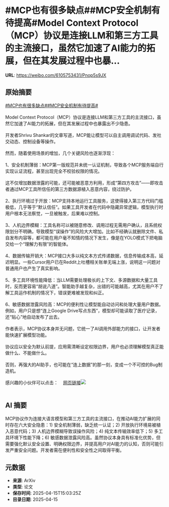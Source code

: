 # #MCP也有很多缺点##MCP安全机制有待提高#Model Context Protocol（MCP）协议是连接LLM和第三方工具的主流接口，虽然它加速了AI能力的拓展，但在其发展过程中也暴...

**URL**: https://weibo.com/6105753431/Pnop5s9JX

## 原始摘要

<a href="https://m.weibo.cn/search?containerid=231522type%3D1%26t%3D10%26q%3D%23MCP%E4%B9%9F%E6%9C%89%E5%BE%88%E5%A4%9A%E7%BC%BA%E7%82%B9%23&amp;extparam=%23MCP%E4%B9%9F%E6%9C%89%E5%BE%88%E5%A4%9A%E7%BC%BA%E7%82%B9%23" data-hide=""><span class="surl-text">#MCP也有很多缺点#</span></a><a href="https://m.weibo.cn/search?containerid=231522type%3D1%26t%3D10%26q%3D%23MCP%E5%AE%89%E5%85%A8%E6%9C%BA%E5%88%B6%E6%9C%89%E5%BE%85%E6%8F%90%E9%AB%98%23&amp;extparam=%23MCP%E5%AE%89%E5%85%A8%E6%9C%BA%E5%88%B6%E6%9C%89%E5%BE%85%E6%8F%90%E9%AB%98%23" data-hide=""><span class="surl-text">#MCP安全机制有待提高#</span></a><br><br>Model Context Protocol（MCP）协议是连接LLM和第三方工具的主流接口，虽然它加速了AI能力的拓展，但在其发展过程中也暴露出不少隐患。<br><br>开发者Shrivu Shankar的文章写道，MCP能让模型可以自主调用调试代码、发社交动态、控制设备等操作。<br><br>然而，随着使用场景的增加，几个关键风险也逐渐浮现：<br><br>1、安全机制薄弱：MCP第一版规范并未统一认证机制，导致各个MCP服务端自行实现认证流程，甚至出现完全不校验权限的情况。<br><br>这不仅增加数据泄露的可能，还可能被恶意方利用，形成“第四方攻击”——即攻击者通过MCP工具所信任的第三方数据源植入恶意内容，绕过防护。<br><br>2、执行环境过于开放：MCP支持本地运行工具服务，这使得接入第三方代码门槛极低，几乎等于“默认信任”。如果工具开发者在代码中隐藏异常逻辑，模型执行时用户根本无法察觉，一旦被触发，后果难以控制。<br><br>3、人机边界模糊：工具名称可以被随意修改、调用过程无需用户确认，且系统权限划分不明确，导致模型“误操作”的风险大大增加。比如不经确认就删除文件、私自发布内容等，都可能在用户毫不知情的情况下发生，像是在YOLO模式下把电脑交给一个“理解力有限”的智能体。<br><br>4、数据传输开销大：MCP接口大多以纯文本方式传递数据，信息传输成本高，延迟明显。一些Cursor用户已在Reddit上吐槽相关账单无端上涨，说明这一问题对普通用户也产生了真实影响。<br><br>5、多工具环境性能降低：当LLM需要处理极长的上下文、多源数据和大量工具时，反而更容易“胡说八道”。智能助手越复杂，出错的可能越高，尤其在用户不了解工具运作机制的情况下，错误更难被发现和纠正。<br><br>6、敏感数据泄露风险高：MCP的便利性让模型能自动访问和处理大量用户数据。例如，用户只是想“连上Google Drive写点东西”，模型却可能读取了医疗记录，还“贴心”地自动发布了出去。<br><br>作者表示，MCP协议本身并无问题，它统一了AI调用外部能力的接口，让开发者能快速扩展模型功能。<br><br>协议应以安全为默认前提，应用需清晰设定权限边界，用户也必须理解模型真正能做什么、不能做什么。<br><br>否则，再强大的AI助手，也可能在“连上数据”的那一刻，变成一个不可控的Bug制造机。<br><br>感兴趣的小伙伴可以点击：<a href="https://weibo.cn/sinaurl?u=https%3A%2F%2Fblog.sshh.io%2Fp%2Feverything-wrong-with-mcp" data-hide=""><span class="url-icon"><img style="width: 1rem;height: 1rem" src="https://h5.sinaimg.cn/upload/2015/09/25/3/timeline_card_small_web_default.png" referrerpolicy="no-referrer"></span><span class="surl-text">网页链接</span></a><img style="" src="https://tvax4.sinaimg.cn/large/006Fd7o3gy1i0hmmicszqj317k18a4eg.jpg" referrerpolicy="no-referrer"><br><br>

## AI 摘要

MCP协议作为连接大语言模型和第三方工具的主流接口，在推动AI能力扩展的同时存在六大安全隐患：1) 安全机制薄弱，缺乏统一认证；2) 开放执行环境易被植入恶意代码；3) 人机边界模糊导致误操作风险；4) 纯文本传输效率低下；5) 多工具环境下性能下降；6) 敏感数据泄露风险高。虽然协议本身具有标准化优势，但需要强化默认安全设置、明确权限边界，并提高用户对AI能力的认知，否则可能引发严重安全问题。开发者需在便利性和安全性之间取得平衡。

## 元数据

- **来源**: ArXiv
- **类型**: 论文
- **保存时间**: 2025-04-15T15:03:25Z
- **目录日期**: 2025-04-15
